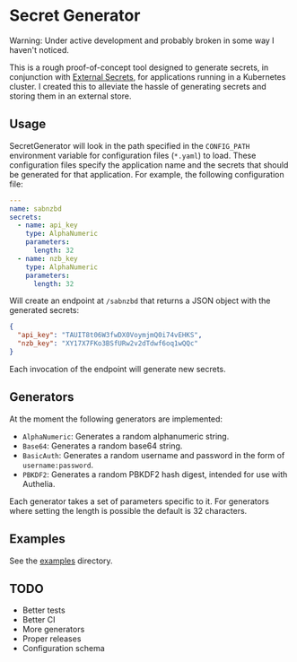 # Secret Generator

Warning: Under active development and probably broken in some way I haven't noticed.

This is a rough proof-of-concept tool designed to generate secrets, in conjunction with [External Secrets](https://external-secrets.io), for applications running in a Kubernetes cluster. I created this to alleviate the hassle of generating secrets and storing them in an external store.

## Usage

SecretGenerator will look in the path specified in the `CONFIG_PATH` environment variable for configuration files (`*.yaml`) to load. These configuration files specify the application name and the secrets that should be generated for that application. For example, the following configuration file:

```yaml
---
name: sabnzbd
secrets:
  - name: api_key
    type: AlphaNumeric
    parameters:
      length: 32
  - name: nzb_key
    type: AlphaNumeric
    parameters:
      length: 32
```

Will create an endpoint at `/sabnzbd` that returns a JSON object with the generated secrets:

```json
{
  "api_key": "TAUIT8t06W3fwDX0VoymjmQ0i74vEHKS",
  "nzb_key": "XY17X7FKo3BSfURw2v2dTdwf6oq1wQQc"
}
```

Each invocation of the endpoint will generate new secrets.

## Generators

At the moment the following generators are implemented:

- `AlphaNumeric`: Generates a random alphanumeric string.
- `Base64`: Generates a random base64 string.
- `BasicAuth`: Generates a random username and password in the form of `username:password`.
- `PBKDF2`: Generates a random PBKDF2 hash digest, intended for use with Authelia.

Each generator takes a set of parameters specific to it. For generators where setting the length is possible the default is 32 characters.

## Examples

See the [examples](./examples) directory.

## TODO

- Better tests
- Better CI
- More generators
- Proper releases
- Configuration schema
